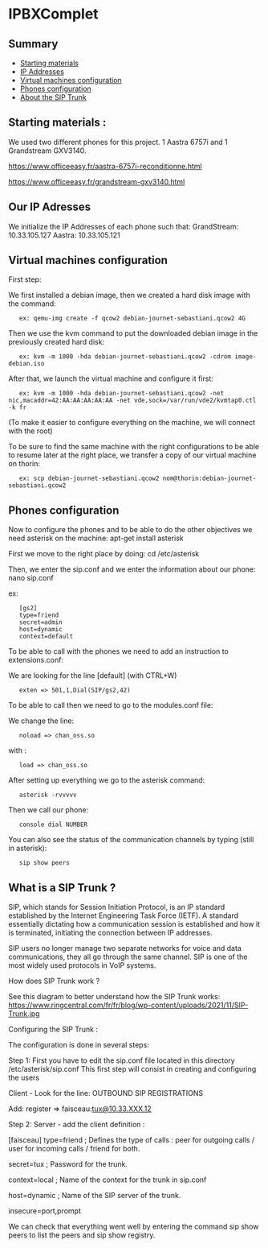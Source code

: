 # IPBXComplet



## Summary

 - [Starting materials](#starting-materials)
 - [IP Addresses](#our-ip-adresses)
 - [Virtual machines configuration](#virtual-machines-configuration)
 - [Phones configuration](#phones-configuration)
 - [About the SIP Trunk](#what-is-a-sip-trunk-)

## Starting materials :

We used two different phones for this project. 1 Aastra 6757i and 1 Grandstream GXV3140.

https://www.officeeasy.fr/aastra-6757i-reconditionne.html 

https://www.officeeasy.fr/grandstream-gxv3140.html


## Our IP Adresses

We initialize the IP Addresses of each phone such that:
     GrandStream: 10.33.105.127
     Aastra: 10.33.105.121


## Virtual machines configuration


First step:

We first installed a debian image, then we created a hard disk image with the command:

       ex: qemu-img create -f qcow2 debian-journet-sebastiani.qcow2 4G


Then we use the kvm command to put the downloaded debian image in the previously created hard disk:

       ex: kvm -m 1000 -hda debian-journet-sebastiani.qcow2 -cdrom image-debian.iso


After that, we launch the virtual machine and configure it first:

       ex: kvm -m 1000 -hda debian-journet-sebastiani.qcow2 -net nic,macaddr=42:AA:AA:AA:AA:AA -net vde,sock=/var/run/vde2/kvmtap0.ctl -k fr

(To make it easier to configure everything on the machine, we will connect with the root)


To be sure to find the same machine with the right configurations to be able to resume later at the right place, we transfer a copy of our virtual machine on thorin:

       ex: scp debian-journet-sebastiani.qcow2 nom@thorin:debian-journet-sebastiani.qcow2


## Phones configuration

Now to configure the phones and to be able to do the other objectives we need asterisk on the machine:
apt-get install asterisk


First we move to the right place by doing: cd /etc/asterisk

Then, we enter the sip.conf and we enter the information about our phone:
nano sip.conf

ex:
 
       [gs2]
       type=friend
       secret=admin
       host=dynamic
       context=default


To be able to call with the phones we need to add an instruction to extensions.conf:

We are looking for the line  [default] (with CTRL+W)
       
       exten => 501,1,Dial(SIP/gs2,42)


To be able to call then we need to go to the modules.conf file:

We change the line: 

       noload => chan_oss.so
       
with : 
       
       load => chan_oss.so


After setting up everything we go to the asterisk command:
       
       asterisk -rvvvvv


Then we call our phone:
       
       console dial NUMBER
       
You can also see the status of the communication channels by typing (still in asterisk):
    
       sip show peers

## What is a SIP Trunk ?

SIP, which stands for Session Initiation Protocol, is an IP standard established by the Internet Engineering Task Force (IETF). A standard essentially dictating how a communication session is established and how it is terminated, initiating the connection between IP addresses.

SIP users no longer manage two separate networks for voice and data communications, they all go through the same channel. SIP is one of the most widely used protocols in VoIP systems.



How does SIP Trunk work ? 

See this diagram to better understand how the SIP Trunk works:
https://www.ringcentral.com/fr/fr/blog/wp-content/uploads/2021/11/SIP-Trunk.jpg



Configuring the SIP Trunk :
 
The configuration is done in several steps:

Step 1: 
First you have to edit the sip.conf file located in this directory /etc/asterisk/sip.conf
This first step will consist in creating and configuring the users


Client - Look for the line: OUTBOUND SIP REGISTRATIONS

Add: register => faisceau:tux@10.33.XXX.12


Step 2: 
Server - add the client definition :

[faisceau] 
type=friend ; Defines the type of calls : peer for outgoing calls / user for incoming calls / friend for both.

secret=tux ; Password for the trunk.

context=local ; Name of the context for the trunk in sip.conf

host=dynamic ; Name of the SIP server of the trunk.

insecure=port,prompt


We can check that everything went well by entering the command sip show peers to list the peers and sip show registry.

